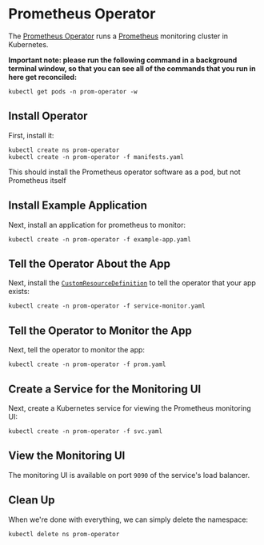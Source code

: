 # Prometheus Operator

The [Prometheus Operator](https://coreos.com/blog/the-prometheus-operator.html)
runs a [Prometheus](https://prometheus.io/) monitoring cluster in Kubernetes.

__Important note: please run the following command in a background terminal
window, so that you can see all of the commands that you run in here get 
reconciled:__

```console
kubectl get pods -n prom-operator -w
```


## Install Operator

First, install it:

```console
kubectl create ns prom-operator
kubectl create -n prom-operator -f manifests.yaml
```

This should install the Prometheus operator software as a pod, but not
Prometheus itself

## Install Example Application

Next, install an application for prometheus to monitor:

```console
kubectl create -n prom-operator -f example-app.yaml
```

## Tell the Operator About the App

Next, install the 
[`CustomResourceDefinition`](https://kubernetes.io/docs/tasks/access-kubernetes-api/extend-api-custom-resource-definitions/)
to tell the operator that your app exists:


```console
kubectl create -n prom-operator -f service-monitor.yaml
```

## Tell the Operator to Monitor the App

Next, tell the operator to monitor the app:

```console
kubectl create -n prom-operator -f prom.yaml
```

## Create a Service for the Monitoring UI

Next, create a Kubernetes service for viewing the Prometheus monitoring UI:

```console
kubectl create -n prom-operator -f svc.yaml
```

## View the Monitoring UI

The monitoring UI is available on port `9090` of the service's load balancer.

## Clean Up

When we're done with everything, we can simply delete the namespace:

```console
kubectl delete ns prom-operator
```
